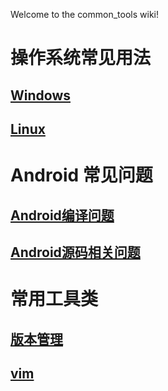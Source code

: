 Welcome to the common_tools wiki!
# 操作系统常见用法
## [Windows](os/Windows.md)
## [Linux](os/Linux.md)
# Android 常见问题
## [Android编译问题](android/Android编译问题.md)
## [Android源码相关问题](android/Android源码相关问题.md)
# 常用工具类
## [版本管理](tools/版本管理.md)
## [vim](tools/vim.md)
